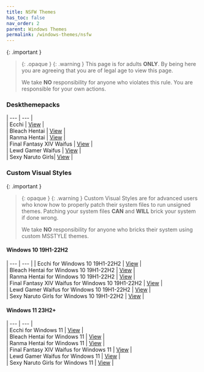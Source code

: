 ```yaml
---
title: NSFW Themes
has_toc: false
nav_order: 2
parent: Windows Themes
permalink: /windows-themes/nsfw
---
```


{: .important }
> {: .opaque }
> {: .warning }
> This page is for adults **ONLY**. By being here you are agreeing that you are of legal age to view this page.
> 
> We take **NO** responsibility for anyone who violates this rule. You are responsible for your own actions.

### Deskthemepacks
 
| --- | --- |   
| Ecchi | [View][Ecchi] |  
| Bleach Hentai | [View][BLEACHHentai] |  
| Ranma Hentai | [View][RanmaHentai] |  
| Final Fantasy XIV Waifus | [View][FFXIVWaifus] |  
| Lewd Gamer Waifus | [View][LewdGamerWaifus] |  
| Sexy Naruto Girls| [View][SexyNarutoGirls] |  

### Custom Visual Styles

{: .important }
> {: opaque }
> {: .warning }
> Custom Visual Styles are for advanced users who know how to properly patch their system files to run unsigned themes. 
> Patching your system files **CAN** and **WILL** brick your system if done wrong.
>
> We take **NO** responsibility for anyone who bricks their system using custom MSSTYLE themes.

#### Windows 10 19H1-22H2
 
| --- | --- |
| Ecchi for Windows 10 19H1-22H2 |  [View][Win10Ecchi] |  
| Bleach Hentai for Windows 10 19H1-22H2 | [View][Win10BLEACHHentai] |  
| Ranma Hentai for Windows 10 19H1-22H2 | [View][Win10RanmaHentai] |  
| Final Fantasy XIV Waifus for Windows 10 19H1-22H2 | [View][Win10FFXIVWaifus] |  
| Lewd Gamer Waifus for Windows 10 19H1-22H2 | [View][Win10LewdGamerWaifus] |   
| Sexy Naruto Girls for Windows 10 19H1-22H2  | [View][Win10SexyNarutoGirls] |  


#### Windows 11 23H2+

| --- | --- |  
| Ecchi for Windows 11 | [View][Win11Ecchi] |  
| Bleach Hentai for Windows 11 | [View][Win11BLEACHHentai] |   
| Ranma Hentai for Windows 11 | [View][Win11RanmaHentai] |  
| Final Fantasy XIV Waifus for Windows 11 | [View][Win11FFXIVWaifus] |  
| Lewd Gamer Waifus for Windows 11 | [View][Win11LewdGamerWaifus] |   
| Sexy Naruto Girls for Windows 11  | [View][Win11SexyNarutoGirls] |  

<!-- ////////////////////////////////////////////////////////////////////////////////////////////////////////////////////// -->

[Win10Ecchi]: /windows-themes/nsfw/msstyle/windows-10/ecchi
[Win10BLEACHHentai]: /windows-themes/nsfw/msstyle/windows-10/bleach-hentai
[Win10RanmaHentai]: /windows-themes/nsfw/msstyle/windows-10/ranma-hentai
[Win10FFXIVWaifus]: /windows-themes/nsfw/msstyle/windows-10/ffxiv-waifus
[Win10LewdGamerWaifus]: /windows-themes/nsfw/msstyle/windows-10/lewd-gamer-waifus
[Win10SexyNarutoGirls]: /windows-themes/nsfw/msstyle/windows-10/sexy-naruto-girls

[Win11Ecchi]: /windows-themes/nsfw/msstyle/windows-11/ecchi
[Win11BLEACHHentai]: /windows-themes/nsfw/msstyle/windows-11/bleach-hentai
[Win11RanmaHentai]: /windows-themes/nsfw/msstyle/windows-11/ranma-hentai
[Win11LewdGamerWaifus]: /windows-themes/nsfw/msstyle/windows-11/lewd-gamer-waifus
[Win11FFXIVWaifus]: /windows-themes/nsfw/msstyle/windows-11/ffxiv-waifus
[Win11SexyNarutoGirls]: /windows-themes/nsfw/msstyle/windows-11/sexy-naruto-girls

[LewdGamerWaifus]: https://gitlab.com/the-back-room/Themes/-/tree/main/Deskthemepacks/NSFW/lewd-gamer-Waifus
[FFXIVWaifus]: https://gitlab.com/the-back-room/Themes/-/tree/main/Deskthemepacks/NSFW/Final-Fantasy-XIV-Waifus
[SexyNarutoGirls]: https://gitlab.com/the-back-room/Themes/-/tree/main/Deskthemepacks/NSFW/sexy-naruto-Girls
[Ecchi]: https://gitlab.com/the-back-room/Themes/-/tree/main/Deskthemepacks/NSFW/Ecchi
[RanmaHentai]: https://gitlab.com/the-back-room/Themes/-/tree/main/Deskthemepacks/NSFW/Ranma-Hentai
[BLEACHHentai]: https://gitlab.com/the-back-room/Themes/-/tree/main/Deskthemepacks/NSFW/Bleach-Hentai

<!-- ////////////////////////////////////////////////////////////////////////////////////////////////////////////////////// -->